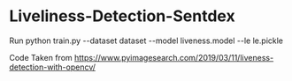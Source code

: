 # Liveliness-Detection-Sentdex

Run python train.py --dataset dataset --model liveness.model --le le.pickle

Code Taken from https://www.pyimagesearch.com/2019/03/11/liveness-detection-with-opencv/
